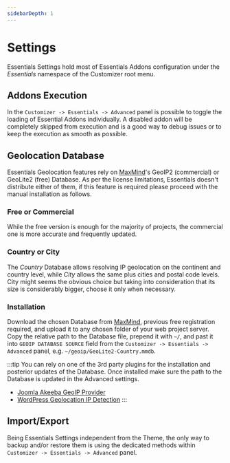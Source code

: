 ```yaml
---
sidebarDepth: 1
---
```


# Settings

Essentials Settings hold most of Essentials Addons configuration under the _Essentials_ namespace of the Customizer root menu.

## Addons Execution

In the `Customizer -> Essentials -> Advanced` panel is possible to toggle the loading of Essential Addons individually. A disabled addon will be completely skipped from execution and is a good way to debug issues or to keep the execution as smooth as possible.

## Geolocation Database

Essentials Geolocation features rely on [MaxMind](https://www.maxmind.com/en/geoip2-services-and-databases)'s GeoIP2 (commercial) or GeoLite2 (free) Database. As per the license limitations, Essentials doesn't distribute either of them, if this feature is required please proceed with the manual installation as follows.

### Free or Commercial

While the free version is enough for the majority of projects, the commercial one is more accurate and frequently updated.

### Country or City

The _Country_ Database allows resolving IP geolocation on the continent and country level, while _City_ allows the same plus cities and postal code levels. City might seems the obvious choice but taking into consideration that its size is considerably bigger, choose it only when necessary.

### Installation

Download the chosen Database from [MaxMind](https://www.maxmind.com/en/geoip2-services-and-database), previous free registration required, and upload it to any chosen folder of your web project server. Copy the relative path to the Database file, prepend it with `~/`, and past it into `GEOIP DATABASE SOURCE` field from the `Customizer -> Essentials -> Advanced` panel, e.g. `~/geoip/GeoLite2-Country.mmdb`.

:::tip
You can rely on one of the 3rd party plugins for the installation and posterior updates of the Database. Once installed make sure the path to the Database is updated in the Advanced settings.

- [Joomla Akeeba GeoIP Provider](https://www.akeeba.com/download/akgeoip.html)
- [WordPress Geolocation IP Detection](https://wordpress.org/plugins/geoip-detect/)
:::

## Import/Export

Being Essentials Settings independent from the Theme, the only way to backup and/or restore them is using the dedicated methods within `Customizer -> Essentials -> Advanced` panel.
